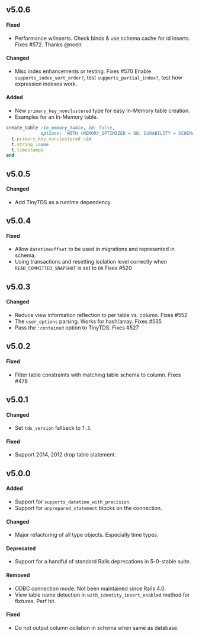 ## v5.0.6

#### Fixed

* Performance w/inserts. Check binds & use schema cache for id inserts.
  Fixes #572. Thanks @noelr.

#### Changed

* Misc index enhancements or testing. Fixes #570
  Enable `supports_index_sort_order?`, test `supports_partial_index?`, test how expression indexes work.

#### Added

* New `primary_key_nonclustered` type for easy In-Memory table creation.
* Examples for an In-Memory table.

```ruby
create_table :in_memory_table, id: false,
             options: 'WITH (MEMORY_OPTIMIZED = ON, DURABILITY = SCHEMA_AND_DATA)' do |t|
  t.primary_key_nonclustered :id
  t.string :name
  t.timestamps
end
```


## v5.0.5

#### Changed

* Add TinyTDS as a runtime dependency.


## v5.0.4

#### Fixed

* Allow `datetimeoffset` to be used in migrations and represented in schema.
* Using transactions and resetting isolation level correctly when `READ_COMMITTED_SNAPSHOT` is set to `ON` Fixes #520


## v5.0.3

#### Changed

* Reduce view information reflection to per table vs. column. Fixes #552
* The `user_options` parsing. Works for hash/array. Fixes #535
* Pass the `:contained` option to TinyTDS. Fixes #527


## v5.0.2

#### Fixed

* Filter table constraints with matching table schema to column. Fixes #478


## v5.0.1

#### Changed

* Set `tds_version` fallback to `7.3`.

#### Fixed

* Support 2014, 2012 drop table statement.


## v5.0.0

#### Added

* Support for `supports_datetime_with_precision`.
* Support for `unprepared_statement` blocks on the connection.

#### Changed

* Major refactoring of all type objects. Especially time types.

#### Deprecated

* Support for a handful of standard Rails deprecations in 5-0-stable suite.

#### Removed

* ODBC connection mode. Not been maintained since Rails 4.0.
* View table name detection in `with_identity_insert_enabled` method for fixtures. Perf hit.

#### Fixed

* Do not output column collation in schema when same as database.
